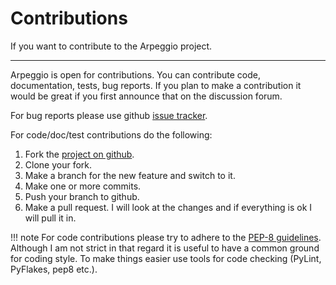 # Contributions

If you want to contribute to the Arpeggio project.

---

Arpeggio is open for contributions. You can contribute code, documentation,
tests, bug reports.  If you plan to make a contribution it would be great if you
first announce that on the discussion forum.

For bug reports please use github [issue tracker](https://github.com/igordejanovic/Arpeggio/issues/).

For code/doc/test contributions do the following:

1. Fork the [project on github](https://github.com/igordejanovic/Arpeggio/).
1. Clone your fork.
1. Make a branch for the new feature and switch to it.
1. Make one or more commits.
1. Push your branch to github.
1. Make a pull request. I will look at the changes and if everything is ok I will pull it in.

!!! note
    For code contributions please try to adhere to the [PEP-8 guidelines](http://legacy.python.org/dev/peps/pep-0008/).
    Although I am not strict in that regard it is useful to have a common ground for
    coding style. To make things easier use tools for code checking (PyLint,
    PyFlakes, pep8 etc.).


